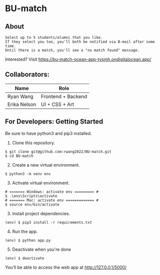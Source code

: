 # BU-match

## About
```
Select up to 5 students/alumni that you like.
If they select you too, you'll both be notified via B-mail after some time.
Until there is a match, you'll see a "no match found" message.
```
Interested? Visit https://bu-match-ocean-app-tysmh.ondigitalocean.app/

## Collaborators:

Name | Role
---- | -----
Ryan Wang | Frontend + Backend 
Erika Nelson | UI + CSS + Art

## For Developers: Getting Started
Be sure to have python3 and pip3 installed. 

1. Clone this repository.
```
$ git clone git@github.com:rwang2022/BU-match.git
$ cd BU-match
```

2. Create a new virtual environment.
```
$ python3 -m venv env
```
3. Activate virtual environment. 
```
# ======= Windows: activate env ========= #
$ .\env\Scripts\activate
# ======= Mac: activate env ============= #
$ source env/bin/activate
```

3. Install project dependencies.
```
(env) $ pip3 install -r requirements.txt
```

4. Run the app.
```
(env) $ python app.py
```

5. Deactivate when you're done
```
(env) $ deactivate
```

You'll be able to access the web app at http://127.0.0.1/5000/

